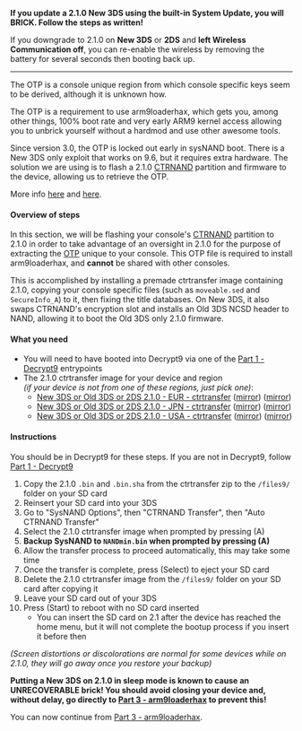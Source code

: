 **If you update a 2.1.0 New 3DS using the built-in System Update, you will BRICK. Follow the steps as written!**

If you downgrade to 2.1.0 on **New 3DS** or **2DS** and **left Wireless Communication off**, you can re-enable the wireless by removing the battery for several seconds then booting back up.

___

The OTP is a console unique region from which console specific keys seem to be derived, although it is unknown how.

The OTP is a requirement to use arm9loaderhax, which gets you, among other things, 100% boot rate and very early ARM9 kernel access allowing you to unbrick yourself without a hardmod and use other awesome tools.

Since version 3.0, the OTP is locked out early in sysNAND boot. There is a New 3DS only exploit that works on 9.6, but it requires extra hardware. The solution we are using is to flash a 2.1.0 [CTRNAND](https://www.3dbrew.org/wiki/Flash_Filesystem#CTR_partition) partition and firmware to the device, allowing us to retrieve the OTP.

More info [here](OTP-Info) and [here](https://3dbrew.org/wiki/OTP_Registers).

#### Overview of steps

In this section, we will be flashing your console's [CTRNAND](https://www.3dbrew.org/wiki/Flash_Filesystem#CTR_partition) partition to 2.1.0 in order to take advantage of an oversight in 2.1.0 for the purpose of extracting the [OTP](OTP-Info) unique to your console. This OTP file is required to install arm9loaderhax, and **cannot** be shared with other consoles.

This is accomplished by installing a premade ctrtransfer image containing 2.1.0, copying your console specific files (such as `moveable.sed` and `SecureInfo_A`) to it, then fixing the title databases. On New 3DS, it also swaps CTRNAND's encryption slot and installs an Old 3DS NCSD header to NAND, allowing it to boot the Old 3DS only 2.1.0 firmware.

#### What you need

* You will need to have booted into Decrypt9 via one of the [Part 1 - Decrypt9](Part-1-(Decrypt9)) entrypoints
* The 2.1.0 ctrtransfer image for your device and region     
*(if your device is not from one of these regions, just pick one)*:
  +    <a href="https://plailect.github.io/Guide/2.1.0-4E_ctrtransfer_o3ds.torrent" target="_blank">New 3DS or Old 3DS or 2DS 2.1.0 - EUR - ctrtransfer</a> ([mirror](https://mega.nz/#!Z8tRWayJ!10NZ5XMLSnxZGbCoWJV_gpIFijGqoTGVypxZhnD5jwI)) ([mirror](https://drive.google.com/open?id=0BzPfvjeuhqoDTXA2NnhJam5rek0))    
  +    <a href="https://plailect.github.io/Guide/2.1.0-4J_ctrtransfer_o3ds.torrent" target="_blank">New 3DS or Old 3DS or 2DS 2.1.0 - JPN - ctrtransfer</a> ([mirror](https://mega.nz/#!Qg8hDI4A!UYWnbirgP8s1rOHhNvYRxNeg1o2GiWQwXqDlZU5ujEo)) ([mirror](https://drive.google.com/open?id=0BzPfvjeuhqoDMW45Z3dSZE1EazQ))    
  +    <a href="https://plailect.github.io/Guide/2.1.0-4U_ctrtransfer_o3ds.torrent" target="_blank">New 3DS or Old 3DS or 2DS 2.1.0 - USA - ctrtransfer</a> ([mirror](https://mega.nz/#!V1ETXBbQ!FkHKgyYChauQmkwLb3Y8QpjHKbDJBl8sxj_EtGjEEos)) ([mirror](https://drive.google.com/open?id=0BzPfvjeuhqoDQ3dNdFRYTE53RnM))

#### Instructions

You should be in Decrypt9 for these steps. If you are not in Decrypt9, follow [Part 1 - Decrypt9](Part-1-(Decrypt9))

1. Copy the 2.1.0 `.bin` and `.bin.sha` from the ctrtransfer zip to the `/files9/` folder on your SD card
2. Reinsert your SD card into your 3DS
1. Go to "SysNAND Options", then "CTRNAND Transfer", then "Auto CTRNAND Transfer"
2. Select the 2.1.0 ctrtransfer image when prompted by pressing (A)
2. **Backup SysNAND to `NANDmin.bin` when prompted by pressing (A)**
3. Allow the transfer process to proceed automatically, this may take some time
2. Once the transfer is complete, press (Select) to eject your SD card
4. Delete the 2.1.0 ctrtransfer image from the `/files9/` folder on your SD card after copying it
5. Leave your SD card out of your 3DS
6. Press (Start) to reboot with no SD card inserted
    + You can insert the SD card on 2.1 after the device has reached the home menu, but it will not complete the bootup process if you insert it before then

*(Screen distortions or discolorations are normal for some devices while on 2.1.0, they will go away once you restore your backup)*

**Putting a New 3DS on 2.1.0 in sleep mode is known to cause an UNRECOVERABLE brick! You should avoid closing your device and, without delay, go directly to [Part 3 - arm9loaderhax](Part-3-(arm9loaderhax)) to prevent this!**

You can now continue from [Part 3 - arm9loaderhax](Part-3-(arm9loaderhax)).
